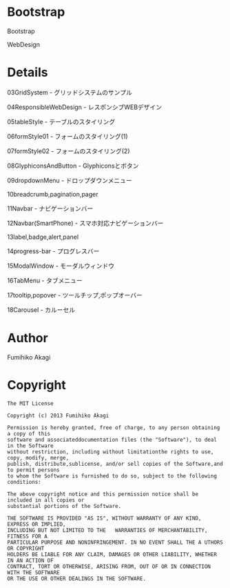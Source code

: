 # Bootstrap
Bootstrap

WebDesign

# Details
03GridSystem - グリッドシステムのサンプル

04ResponsibleWebDesign - レスポンシブWEBデザイン

05tableStyle - テーブルのスタイリング

06formStyle01 - フォームのスタイリング(1)

07formStyle02 - フォームのスタイリング(2)

08GlyphiconsAndButton - Glyphiconsとボタン

09dropdownMenu - ドロップダウンメニュー

10breadcrumb,pagination,pager

11Navbar - ナビゲーションバー

12Navbar(SmartPhone) - スマホ対応ナビゲーションバー

13label,badge,alert,panel

14progress-bar - プログレスバー

15ModalWindow - モーダルウィンドウ

16TabMenu - タブメニュー

17tooltip,popover - ツールチップ,ポップオーバー

18Carousel - カルーセル

# Author
Fumihiko Akagi

# Copyright
    The MIT License

    Copyright (c) 2013 Fumihiko Akagi

    Permission is hereby granted, free of charge, to any person obtaining a copy of this
    software and associateddocumentation files (the "Software"), to deal in the Software
    without restriction, including without limitationthe rights to use, copy, modify, merge,
    publish, distribute,sublicense, and/or sell copies of the Software,and to permit persons
    to whom the Software is furnished to do so, subject to the following conditions:

    The above copyright notice and this permission notice shall be included in all copies or 
    substantial portions of the Software.

    THE SOFTWARE IS PROVIDED "AS IS", WITHOUT WARRANTY OF ANY KIND, EXPRESS OR IMPLIED, 
    INCLUDING BUT NOT LIMITED TO THE   WARRANTIES OF MERCHANTABILITY, FITNESS FOR A
    PARTICULAR PURPOSE AND NONINFRINGEMENT. IN NO EVENT SHALL THE A UTHORS OR COPYRIGHT
    HOLDERS BE LIABLE FOR ANY CLAIM, DAMAGES OR OTHER LIABILITY, WHETHER IN AN ACTION OF
    CONTRACT, TORT OR OTHERWISE, ARISING FROM, OUT OF OR IN CONNECTION WITH THE SOFTWARE
    OR THE USE OR OTHER DEALINGS IN THE SOFTWARE.
